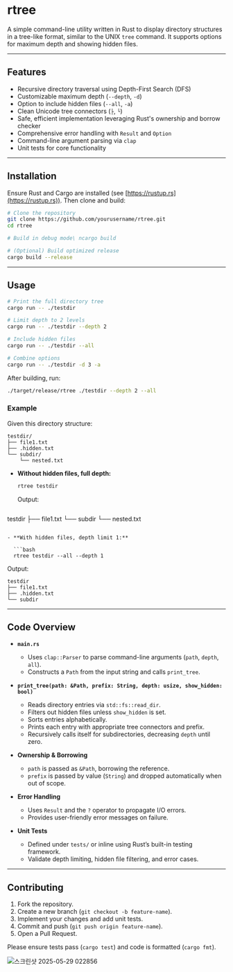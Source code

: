 # rtree

A simple command-line utility written in Rust to display directory structures in a tree-like format, similar to the UNIX `tree` command. It supports options for maximum depth and showing hidden files.

---

## Features

* Recursive directory traversal using Depth-First Search (DFS)
* Customizable maximum depth (`--depth`, `-d`)
* Option to include hidden files (`--all`, `-a`)
* Clean Unicode tree connectors (`├`, `└`)
* Safe, efficient implementation leveraging Rust's ownership and borrow checker
* Comprehensive error handling with `Result` and `Option`
* Command-line argument parsing via `clap`
* Unit tests for core functionality

---

## Installation

Ensure Rust and Cargo are installed (see [https://rustup.rs](https://rustup.rs)). Then clone and build:

```bash
# Clone the repository
git clone https://github.com/yourusername/rtree.git
cd rtree

# Build in debug mode\ ncargo build

# (Optional) Build optimized release
cargo build --release
```

---

## Usage

```bash
# Print the full directory tree
cargo run -- ./testdir

# Limit depth to 2 levels
cargo run -- ./testdir --depth 2

# Include hidden files
cargo run -- ./testdir --all

# Combine options
cargo run -- ./testdir -d 3 -a
```

After building, run:

```bash
./target/release/rtree ./testdir --depth 2 --all
```

### Example

Given this directory structure:

```
testdir/
├── file1.txt
├── .hidden.txt
└── subdir/
    └── nested.txt
```

* **Without hidden files, full depth:**

  ```bash
  rtree testdir
  ```

  Output:

  ```
  ```

testdir
├── file1.txt
└── subdir
└── nested.txt

````

- **With hidden files, depth limit 1:**

  ```bash
  rtree testdir --all --depth 1
````

Output:

```
testdir
├── file1.txt
├── .hidden.txt
└── subdir
```

---

## Code Overview

* **`main.rs`**

  * Uses `clap::Parser` to parse command-line arguments (`path`, `depth`, `all`).
  * Constructs a `Path` from the input string and calls `print_tree`.

* **`print_tree(path: &Path, prefix: String, depth: usize, show_hidden: bool)`**

  * Reads directory entries via `std::fs::read_dir`.
  * Filters out hidden files unless `show_hidden` is set.
  * Sorts entries alphabetically.
  * Prints each entry with appropriate tree connectors and prefix.
  * Recursively calls itself for subdirectories, decreasing `depth` until zero.

* **Ownership & Borrowing**

  * `path` is passed as `&Path`, borrowing the reference.
  * `prefix` is passed by value (`String`) and dropped automatically when out of scope.

* **Error Handling**

  * Uses `Result` and the `?` operator to propagate I/O errors.
  * Provides user-friendly error messages on failure.

* **Unit Tests**

  * Defined under `tests/` or inline using Rust’s built-in testing framework.
  * Validate depth limiting, hidden file filtering, and error cases.

---

## Contributing

1. Fork the repository.
2. Create a new branch (`git checkout -b feature-name`).
3. Implement your changes and add unit tests.
4. Commit and push (`git push origin feature-name`).
5. Open a Pull Request.

Please ensure tests pass (`cargo test`) and code is formatted (`cargo fmt`).

![스크린샷 2025-05-29 022856](https://github.com/user-attachments/assets/3ed985e3-a600-4256-ae88-ea887ad9b6c8)

